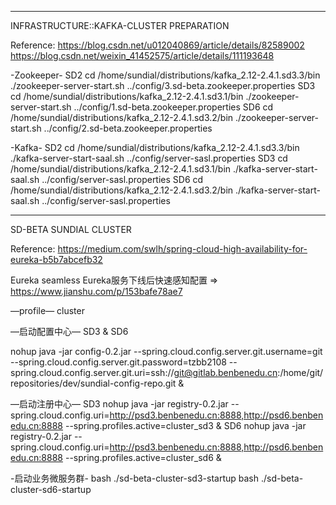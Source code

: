 ----------------------------------------------------------------------------------------------------------------
INFRASTRUCTURE::KAFKA-CLUSTER PREPARATION

Reference:
https://blog.csdn.net/u012040869/article/details/82589002
https://blog.csdn.net/weixin_41452575/article/details/111193648

-Zookeeper-
SD2
cd /home/sundial/distributions/kafka_2.12-2.4.1.sd3.3/bin
./zookeeper-server-start.sh ../config/3.sd-beta.zookeeper.properties
SD3
cd /home/sundial/distributions/kafka_2.12-2.4.1.sd3.1/bin
./zookeeper-server-start.sh ../config/1.sd-beta.zookeeper.properties
SD6
cd /home/sundial/distributions/kafka_2.12-2.4.1.sd3.2/bin
./zookeeper-server-start.sh ../config/2.sd-beta.zookeeper.properties

-Kafka-
SD2
cd /home/sundial/distributions/kafka_2.12-2.4.1.sd3.3/bin
./kafka-server-start-saal.sh ../config/server-sasl.properties
SD3
cd /home/sundial/distributions/kafka_2.12-2.4.1.sd3.1/bin
./kafka-server-start-saal.sh ../config/server-sasl.properties
SD6
cd /home/sundial/distributions/kafka_2.12-2.4.1.sd3.2/bin
./kafka-server-start-saal.sh ../config/server-sasl.properties

----------------------------------------------------------------------------------------------------------------
SD-BETA SUNDIAL CLUSTER

Reference:  https://medium.com/swlh/spring-cloud-high-availability-for-eureka-b5b7abcefb32

Eureka seamless
Eureka服务下线后快速感知配置 => https://www.jianshu.com/p/153bafe78ae7

—profile—
cluster

—启动配置中心—
SD3	& SD6

nohup java -jar config-0.2.jar --spring.cloud.config.server.git.username=git --spring.cloud.config.server.git.password=tzbb2108 --spring.cloud.config.server.git.uri=ssh://git@gitlab.benbenedu.cn:/home/git/repositories/dev/sundial-config-repo.git &

—启动注册中心—
SD3
nohup java -jar registry-0.2.jar --spring.cloud.config.uri=http://psd3.benbenedu.cn:8888,http://psd6.benbenedu.cn:8888 --spring.profiles.active=cluster_sd3 &
SD6
nohup java -jar registry-0.2.jar --spring.cloud.config.uri=http://psd3.benbenedu.cn:8888,http://psd6.benbenedu.cn:8888 --spring.profiles.active=cluster_sd6 &

-启动业务微服务群-
bash ./sd-beta-cluster-sd3-startup
bash ./sd-beta-cluster-sd6-startup